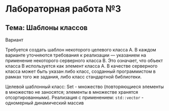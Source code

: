 Лабораторная работа №3
=====
Тема: Шаблоны классов
-----
Вариант 

Требуется создать шаблон некоторого целевого класса A. В каждом варианте уточняются требования к реализации — указанием на применение некоторого серверного класса B. Это означает, что объект класса B используется как элемент класса A. В качестве серверного класса может быть указан либо класс, созданный программистом в рамках того же задания, либо класс стандартной библиотеки.

Целевой шаблонный класс: Set - множество (повторяющиеся элементы в множество не заносятся; элементы в множестве хранятся отсортированными). Реализация с применением: `std::vector` - одномерный динамический массив

